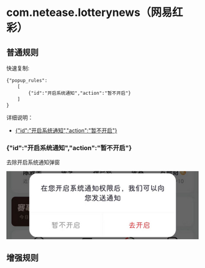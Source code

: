 # com.netease.lotterynews（网易红彩）

## 普通规则

快速复制:
```
{"popup_rules":
    [
        {"id":"开启系统通知","action":"暂不开启"}
    ]
}
```
详细说明：
- [{"id":"开启系统通知","action":"暂不开启"}](#id开启系统通知action暂不开启)

### {"id":"开启系统通知","action":"暂不开启"}
去除开启系统通知弹窗

![](./assets/开启系统通知弹窗.jpg)



## 增强规则
